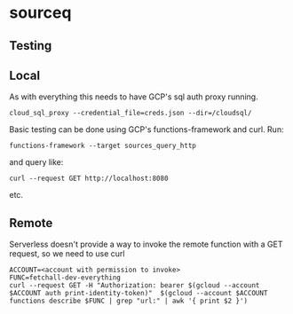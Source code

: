 # sourceq

## Testing

## Local
As with everything this needs to have GCP's sql auth proxy running.
```
cloud_sql_proxy --credential_file=creds.json --dir=/cloudsql/
```

Basic testing can be done using GCP's functions-framework and curl.
Run:
```
functions-framework --target sources_query_http
```

and query like:
```
curl --request GET http://localhost:8080
```
etc.

## Remote
Serverless doesn't provide a way to invoke the remote function with a GET request, so we need to use curl

```
ACCOUNT=<account with permission to invoke>
FUNC=fetchall-dev-everything
curl --request GET -H "Authorization: bearer $(gcloud --account $ACCOUNT auth print-identity-token)"  $(gcloud --account $ACCOUNT functions describe $FUNC | grep "url:" | awk '{ print $2 }')
```
